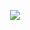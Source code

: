 <p align="center">
  <img src="https://github-readme-streak-stats.herokuapp.com?user=klepto&theme=github-dark-blue&hide_border=true&date_format=M%20j%5B%2C%20Y%5D" />
</p>
